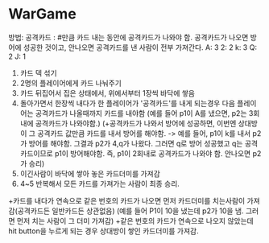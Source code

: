 # WarGame

방법:
공격카드 :  #만큼 카드 내는 동안에 공격카드가 나와야 함. 공격카드가 나오면 방어에 성공한 것이고, 안나오면 공격카드를 낸 사람이 전부 가져간다.
A: 3
2: 2
k: 3
Q: 2
J: 1

1. 카드 덱 섞기
2. 2명의 플레이어에게 카드 나눠주기
3. 카드 뒤집어서 집은 상태에서, 위에서부터 1장씩 바닥에 쌓음
4. 돌아가면서 한장씩 내다가 한 플레이어가 '공격카드'를 내게 되는경우 다음 플레이어는 공격카드가 나올때까지 카드를 내야함
(예를 들어 p1이 A를 냈으면, p2는 3회내에 공격카드가 나와야함.)
(+공격카드가 나와서 방어에 성공하면, 이번엔 상대방이 그 공격카드 값만큼 카드를 내서 방어를 해야함. -> 예를 들어, p1이 k를 내서 p2가 방어를 해야함. 그결과 p2가 4,q가 나왔다. 그러면 q로 방어 성공했고 q는 공격카드이므로 p1이 방어해야함. 즉, p1이 2회내로 공격카드가 나와야 함. 안나오면 p2가 승리)
5. 이긴사람이 바닥에 쌓아 놓은 카드더미를 가져감
6. 4~5 반복해서 모든 카드를 가져가는 사람이 최종 승리.

+카드를 내다가 연속으로 같은 번호의 카드가 나오면 먼저 카드더미를 치는사람이 가져감(공격카드든 일반카드든 상관없음)
(예를 들어 P1이 10을 냈는데 p2가 10을 냄. 그러면 먼저 치는 사람이 그 더미 가져감)
+같은 번호의 카드가 연속으로 나오지 않았는데 hit button을 누르게 되는 경우 상대방이 쌓인 카드더미를 가져감.
